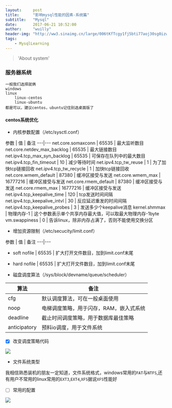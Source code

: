 ```yaml
---
layout:     post
title:      "影响mysql性能的因素-系统篇"
subtitle:   "Mysql"
date:       2017-06-21 10:52:00
author:     "wuilly"
header-img: "http://ww3.sinaimg.cn/large/006tKfTcgy1fj5bti77aoj30sg0izwgf.jpg"
tags:
    - MysqlLearning
---
```

> 'About system'

### 服务器系统

    一般我们选择就俩
    windows
    linux
        linux-centos
        linux-ubuntu
    都是可以，建议centos，ubuntu记住别选桌面版了
    
#### centos系统优化

* 内核参数配置（/etc/sysctl.conf） 

参数 | 值 | 备注
---|---
net.core.somaxconn | 65535 | 最大监听数目
net.core.netdev_max_backlog | 65535 | 最大链接数目
net.ipv4.tcp_max_syn_backlog | 65535 | 可保存在队列中的最大数目
net.ipv4.tcp_fin_timeout | 10 | 减少等待时间
net.ipv4.tcp_tw_reuse | 1 | 为了加快tcp链接回收
net.ipv4.tcp_tw_recycle | 1 | 加快tcp链接回收
net.core.wmem_default | 87380 | 缓冲区接受与发送
net.core.wmem_max | 16777216 | 缓冲区接受与发送
net.core.rmem_default | 87380 | 缓冲区接受与发送
net.core.rmem_max | 16777216 | 缓冲区接受与发送
net.ipv4.tcp_keepalive_time | 120 | tcp发送时间间隔
net.ipv4.tcp_keepalive_intvl | 30 | 反应延迟重发的时间间隔
net.ipv4.tcp_keepalive_probes | 3 | 发送多少个keepalive消息
kernel.shmmax | 物理内存-1 | 这个参数表示单个共享内存最大值，可以取最大物理内存-1byte
vm.swappiness | 0 | 告诉linux，除非内存占满了，否则不能使用交换分区

* 增加资源限制（/etc/secucity/limit.conf）

参数 | 值 | 备注
---|---
* soft nofile | 65535 | 扩大打开文件数目，加到limit.conf末尾
* hard nofile | 65535 | 扩大打开文件数目，加到limit.conf末尾

* 磁盘调度算法（/sys/block/devname/queue/scheduler）

算法  | 备注
---|---
cfg | 默认调度算法，可在一般桌面使用
noop  | 电梯调度策略，用于闪存，RAM，嵌入式系统
deadline  | 截止时间调度策略，用于数据库最佳策略
anticipatory  | 预料io调度，用于文件系统

- [x] 改变调度策略代码

![](http://ww4.sinaimg.cn/large/006tNc79gy1fgf0pv8e6fj30wo056jsk.jpg)

* 文件系统类型

我相信熟悉装机的朋友一定知道，文件系统格式，windows常用的`FAT`与`NTFS`,还有用户不常用的linux常用的`EXT3`,`EXT4`,`XFS`据说`XFS`性能好

- [ ] 常用的配置

![](http://ww4.sinaimg.cn/large/006tKfTcgy1fgijogjggpj30vy0bi0ug.jpg)

        
